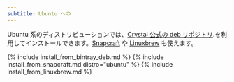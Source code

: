 ```yaml
---
subtitle: Ubuntu への
---
```


Ubuntu 系のディストリビューションでは、[Crystal 公式の deb リポジトリ](#official-crystal-deb-repository).を利用してインストールできます。[Snapcraft](#snapcraft) や [Linuxbrew](#linuxbrew) も使えます。

{% include install_from_bintray_deb.md %}
{% include install_from_snapcraft.md distro="ubuntu" %}
{% include install_from_linuxbrew.md %}
